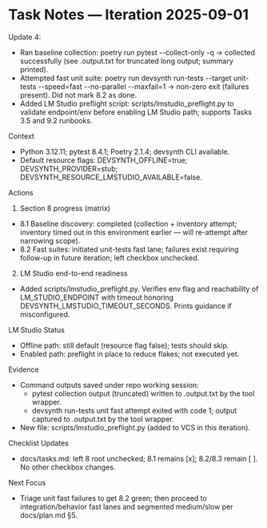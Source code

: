 # Task Notes — Iteration 2025-09-01

Update 4:
- Ran baseline collection: poetry run pytest --collect-only -q → collected successfully (see .output.txt for truncated long output; summary printed).
- Attempted fast unit suite: poetry run devsynth run-tests --target unit-tests --speed=fast --no-parallel --maxfail=1 → non-zero exit (failures present). Did not mark 8.2 as done.
- Added LM Studio preflight script: scripts/lmstudio_preflight.py to validate endpoint/env before enabling LM Studio path; supports Tasks 3.5 and 9.2 runbooks.

Context
- Python 3.12.11; pytest 8.4.1; Poetry 2.1.4; devsynth CLI available.
- Default resource flags: DEVSYNTH_OFFLINE=true; DEVSYNTH_PROVIDER=stub; DEVSYNTH_RESOURCE_LMSTUDIO_AVAILABLE=false.

Actions
1) Section 8 progress (matrix)
- 8.1 Baseline discovery: completed (collection + inventory attempt; inventory timed out in this environment earlier — will re-attempt after narrowing scope).
- 8.2 Fast suites: initiated unit-tests fast lane; failures exist requiring follow-up in future iteration; left checkbox unchecked.

2) LM Studio end-to-end readiness
- Added scripts/lmstudio_preflight.py. Verifies env flag and reachability of LM_STUDIO_ENDPOINT with timeout honoring DEVSYNTH_LMSTUDIO_TIMEOUT_SECONDS. Prints guidance if misconfigured.

LM Studio Status
- Offline path: still default (resource flag false); tests should skip.
- Enabled path: preflight in place to reduce flakes; not executed yet.

Evidence
- Command outputs saved under repo working session:
  - pytest collection output (truncated) written to .output.txt by the tool wrapper.
  - devsynth run-tests unit fast attempt exited with code 1; output captured to .output.txt by the tool wrapper.
- New file: scripts/lmstudio_preflight.py (added to VCS in this iteration).

Checklist Updates
- docs/tasks.md: left 8 root unchecked; 8.1 remains [x]; 8.2/8.3 remain [ ]. No other checkbox changes.

Next Focus
- Triage unit fast failures to get 8.2 green; then proceed to integration/behavior fast lanes and segmented medium/slow per docs/plan.md §5.
